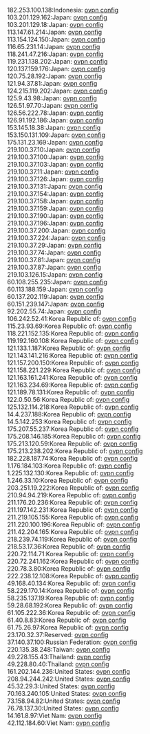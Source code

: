 182.253.100.138:Indonesia: [ovpn config](vpn/182_253_100_138.ovpn)  
103.201.129.162:Japan: [ovpn config](vpn/103_201_129_162.ovpn)  
103.201.129.18:Japan: [ovpn config](vpn/103_201_129_18.ovpn)  
113.147.61.214:Japan: [ovpn config](vpn/113_147_61_214.ovpn)  
113.154.124.150:Japan: [ovpn config](vpn/113_154_124_150.ovpn)  
116.65.231.14:Japan: [ovpn config](vpn/116_65_231_14.ovpn)  
118.241.47.216:Japan: [ovpn config](vpn/118_241_47_216.ovpn)  
119.231.138.202:Japan: [ovpn config](vpn/119_231_138_202.ovpn)  
120.137.159.176:Japan: [ovpn config](vpn/120_137_159_176.ovpn)  
120.75.28.192:Japan: [ovpn config](vpn/120_75_28_192.ovpn)  
121.94.37.81:Japan: [ovpn config](vpn/121_94_37_81.ovpn)  
124.215.119.202:Japan: [ovpn config](vpn/124_215_119_202.ovpn)  
125.9.43.98:Japan: [ovpn config](vpn/125_9_43_98.ovpn)  
126.51.97.70:Japan: [ovpn config](vpn/126_51_97_70.ovpn)  
126.56.222.78:Japan: [ovpn config](vpn/126_56_222_78.ovpn)  
126.91.192.186:Japan: [ovpn config](vpn/126_91_192_186.ovpn)  
153.145.18.38:Japan: [ovpn config](vpn/153_145_18_38.ovpn)  
153.150.131.109:Japan: [ovpn config](vpn/153_150_131_109.ovpn)  
175.131.23.169:Japan: [ovpn config](vpn/175_131_23_169.ovpn)  
219.100.37.10:Japan: [ovpn config](vpn/219_100_37_10.ovpn)  
219.100.37.100:Japan: [ovpn config](vpn/219_100_37_100.ovpn)  
219.100.37.103:Japan: [ovpn config](vpn/219_100_37_103.ovpn)  
219.100.37.11:Japan: [ovpn config](vpn/219_100_37_11.ovpn)  
219.100.37.126:Japan: [ovpn config](vpn/219_100_37_126.ovpn)  
219.100.37.131:Japan: [ovpn config](vpn/219_100_37_131.ovpn)  
219.100.37.154:Japan: [ovpn config](vpn/219_100_37_154.ovpn)  
219.100.37.158:Japan: [ovpn config](vpn/219_100_37_158.ovpn)  
219.100.37.159:Japan: [ovpn config](vpn/219_100_37_159.ovpn)  
219.100.37.190:Japan: [ovpn config](vpn/219_100_37_190.ovpn)  
219.100.37.196:Japan: [ovpn config](vpn/219_100_37_196.ovpn)  
219.100.37.200:Japan: [ovpn config](vpn/219_100_37_200.ovpn)  
219.100.37.224:Japan: [ovpn config](vpn/219_100_37_224.ovpn)  
219.100.37.29:Japan: [ovpn config](vpn/219_100_37_29.ovpn)  
219.100.37.74:Japan: [ovpn config](vpn/219_100_37_74.ovpn)  
219.100.37.81:Japan: [ovpn config](vpn/219_100_37_81.ovpn)  
219.100.37.87:Japan: [ovpn config](vpn/219_100_37_87.ovpn)  
219.103.126.15:Japan: [ovpn config](vpn/219_103_126_15.ovpn)  
60.108.255.235:Japan: [ovpn config](vpn/60_108_255_235.ovpn)  
60.113.188.159:Japan: [ovpn config](vpn/60_113_188_159.ovpn)  
60.137.202.119:Japan: [ovpn config](vpn/60_137_202_119.ovpn)  
60.151.239.147:Japan: [ovpn config](vpn/60_151_239_147.ovpn)  
92.202.55.74:Japan: [ovpn config](vpn/92_202_55_74.ovpn)  
106.242.52.41:Korea Republic of: [ovpn config](vpn/106_242_52_41.ovpn)  
115.23.93.69:Korea Republic of: [ovpn config](vpn/115_23_93_69.ovpn)  
118.221.152.135:Korea Republic of: [ovpn config](vpn/118_221_152_135.ovpn)  
119.192.160.108:Korea Republic of: [ovpn config](vpn/119_192_160_108.ovpn)  
121.133.1.187:Korea Republic of: [ovpn config](vpn/121_133_1_187.ovpn)  
121.143.141.216:Korea Republic of: [ovpn config](vpn/121_143_141_216.ovpn)  
121.157.200.150:Korea Republic of: [ovpn config](vpn/121_157_200_150.ovpn)  
121.158.221.229:Korea Republic of: [ovpn config](vpn/121_158_221_229.ovpn)  
121.163.161.241:Korea Republic of: [ovpn config](vpn/121_163_161_241.ovpn)  
121.163.234.69:Korea Republic of: [ovpn config](vpn/121_163_234_69.ovpn)  
121.189.78.131:Korea Republic of: [ovpn config](vpn/121_189_78_131.ovpn)  
122.0.50.56:Korea Republic of: [ovpn config](vpn/122_0_50_56.ovpn)  
125.132.114.218:Korea Republic of: [ovpn config](vpn/125_132_114_218.ovpn)  
14.4.237.188:Korea Republic of: [ovpn config](vpn/14_4_237_188.ovpn)  
14.5.142.253:Korea Republic of: [ovpn config](vpn/14_5_142_253.ovpn)  
175.207.55.237:Korea Republic of: [ovpn config](vpn/175_207_55_237.ovpn)  
175.208.146.185:Korea Republic of: [ovpn config](vpn/175_208_146_185.ovpn)  
175.213.120.59:Korea Republic of: [ovpn config](vpn/175_213_120_59.ovpn)  
175.213.238.202:Korea Republic of: [ovpn config](vpn/175_213_238_202.ovpn)  
182.228.187.74:Korea Republic of: [ovpn config](vpn/182_228_187_74.ovpn)  
1.176.184.103:Korea Republic of: [ovpn config](vpn/1_176_184_103.ovpn)  
1.225.132.130:Korea Republic of: [ovpn config](vpn/1_225_132_130.ovpn)  
1.246.33.10:Korea Republic of: [ovpn config](vpn/1_246_33_10.ovpn)  
203.251.19.222:Korea Republic of: [ovpn config](vpn/203_251_19_222.ovpn)  
210.94.94.219:Korea Republic of: [ovpn config](vpn/210_94_94_219.ovpn)  
211.176.20.236:Korea Republic of: [ovpn config](vpn/211_176_20_236.ovpn)  
211.197.142.231:Korea Republic of: [ovpn config](vpn/211_197_142_231.ovpn)  
211.219.105.155:Korea Republic of: [ovpn config](vpn/211_219_105_155.ovpn)  
211.220.100.196:Korea Republic of: [ovpn config](vpn/211_220_100_196.ovpn)  
211.42.204.165:Korea Republic of: [ovpn config](vpn/211_42_204_165.ovpn)  
218.239.74.119:Korea Republic of: [ovpn config](vpn/218_239_74_119.ovpn)  
218.53.17.36:Korea Republic of: [ovpn config](vpn/218_53_17_36.ovpn)  
220.72.114.71:Korea Republic of: [ovpn config](vpn/220_72_114_71.ovpn)  
220.72.241.162:Korea Republic of: [ovpn config](vpn/220_72_241_162.ovpn)  
220.78.3.80:Korea Republic of: [ovpn config](vpn/220_78_3_80.ovpn)  
222.238.12.108:Korea Republic of: [ovpn config](vpn/222_238_12_108.ovpn)  
49.168.40.134:Korea Republic of: [ovpn config](vpn/49_168_40_134.ovpn)  
58.229.170.14:Korea Republic of: [ovpn config](vpn/58_229_170_14.ovpn)  
58.235.137.19:Korea Republic of: [ovpn config](vpn/58_235_137_19.ovpn)  
59.28.68.192:Korea Republic of: [ovpn config](vpn/59_28_68_192.ovpn)  
61.105.222.36:Korea Republic of: [ovpn config](vpn/61_105_222_36.ovpn)  
61.40.8.83:Korea Republic of: [ovpn config](vpn/61_40_8_83.ovpn)  
61.75.26.97:Korea Republic of: [ovpn config](vpn/61_75_26_97.ovpn)  
23.170.32.37:Reserved: [ovpn config](vpn/23_170_32_37.ovpn)  
37.140.37.100:Russian Federation: [ovpn config](vpn/37_140_37_100.ovpn)  
220.135.38.248:Taiwan: [ovpn config](vpn/220_135_38_248.ovpn)  
49.228.155.43:Thailand: [ovpn config](vpn/49_228_155_43.ovpn)  
49.228.80.40:Thailand: [ovpn config](vpn/49_228_80_40.ovpn)  
161.202.144.236:United States: [ovpn config](vpn/161_202_144_236.ovpn)  
208.94.244.242:United States: [ovpn config](vpn/208_94_244_242.ovpn)  
45.32.29.3:United States: [ovpn config](vpn/45_32_29_3.ovpn)  
70.163.240.105:United States: [ovpn config](vpn/70_163_240_105.ovpn)  
73.158.94.82:United States: [ovpn config](vpn/73_158_94_82.ovpn)  
76.78.137.30:United States: [ovpn config](vpn/76_78_137_30.ovpn)  
14.161.8.97:Viet Nam: [ovpn config](vpn/14_161_8_97.ovpn)  
42.112.184.60:Viet Nam: [ovpn config](vpn/42_112_184_60.ovpn)  
